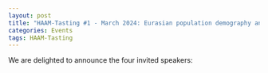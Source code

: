 ```yaml
---
layout: post
title: "HAAM-Tasting #1 - March 2024: Eurasian population demography and social organisation of the past"
categories: Events
tags: HAAM-Tasting
---
```




We are delighted to announce the four invited speakers: